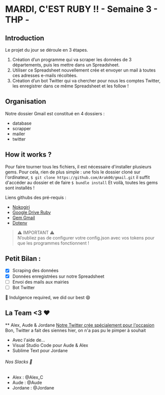 # MARDI, C'EST RUBY !! - Semaine 3 - THP -


## Introduction

Le projet du jour se déroule en 3 étapes. 
1. Création d’un programme qui va scraper les données de 3 départements, puis les mettre dans un Spreadsheet.
2. Utiliser ce Spreadsheet nouvellement crée et envoyer un mail à toutes ces adresses e-mails récoltées.
3. Création d’un bot Twitter qui va chercher pour nous les comptes Twitter, les enregistrer dans ce même Spreadsheet et les follow !

## Organisation
Notre dossier Gmail est constitué en 4 dossiers :

* database
* scrapper
* mailer
* twitter

## How it works ?

Pour faire tourner tous les fichiers, il est nécessaire d'installer plusieurs gems. 
Pour cela, rien de plus simple : une fois le dossier cloné sur l'ordinateur, 
```$ git clone https://github.com/Arak00/gmail.git```
il suffit d'accéder au dossier et de faire 
```$ bundle install```
Et voilà, toutes les gems sont installés !

Liens githubs des pré-requis : 
* [Nokogiri](https://github.com/sparklemotion/nokogiri)
* [Google Drive Ruby](https://github.com/gimite/google-drive-ruby)
* [Gem Gmail](https://github.com/gmailgem/gmail)
* [Dotenv](https://github.com/bkeepers/dotenv)

> :warning: IMPORTANT :warning:  
> N’oubliez pas de configurer votre config.json avec vos tokens pour que les programmes fonctionnent !

## Petit Bilan :

- [x] Scraping des données
- [x] Données enregistrées sur notre Spreadsheet
- [ ] Envoi des mails aux mairies
- [ ] Bot Twitter 

:pray: Indulgence required, we did our best :smile:

## La Team <3 :heart:

** Alex, Aude & Jordane
[Notre Twitter crée spécialement pour l'occasion](https://twitter.com/CoderThp) Bon, Twitter a fait des siennes hier, on n'a pas pu le pimper à souhait
* Avec l'aide de...
* Visual Studio Code pour Aude & Alex
* Sublime Text pour Jordane

###### Nos Slacks :love_letter:

* Alex : @Alex_C
* Aude : @Aude
* Jordane : @Jordane

